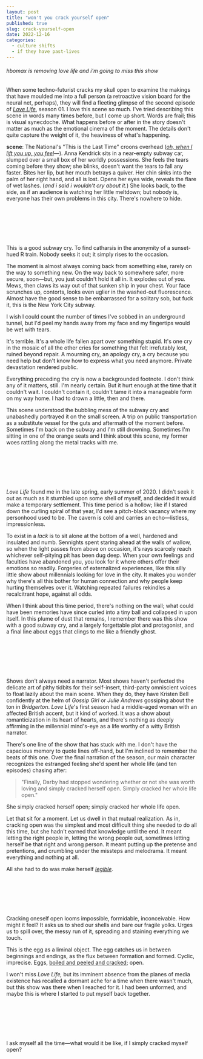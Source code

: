 ```yaml
---
layout: post
title: "won't you crack yourself open"
published: true
slug: crack-yourself-open
date: 2022-12-16
categories:
  - culture shifts
  - if they have past-lives
---
```


###### hbomax is removing love life and i'm going to miss this show

When some techno-futurist cracks my skull open to examine the makings that have moulded me into a full person (a retroactive vision board for the neural net, perhaps), they will find a fleeting glimpse of the second episode of [*Love Life*](https://www.hbomax.com/love-life-s2), season 01. I love this scene so much. I've tried describing this scene in words many times before, but I come up short. Words are frail; this is visual synecdoche. What happens before or after in the story doesn't matter as much as the emotional cinema of the moment. The details don't quite capture the weight of it, the heaviness of what's happening.

**scene**: The National's "This is the Last Time" croons overhead ([*oh, when I lift you up, you feel*](https://www.youtube.com/watch?v=OVV6RsWh5tw)—). Anna Kendrick sits in a near-empty subway car, slumped over a small box of her worldly possessions. She feels the tears coming before they show; she blinks, doesn't want the tears to fall any faster. Bites her lip, but her mouth betrays a quiver. Her chin sinks into the palm of her right hand, and all is lost. Opens her eyes wide, reveals the flare of wet lashes. (*and i said i wouldn't cry about it.*) She looks back, to the side, as if an audience is watching her little meltdown; but nobody is, everyone has their own problems in this city. There's nowhere to hide.

<!--more--> 

<br />
<br />
<br />
<br />
<br />

This is a good subway cry. To find catharsis in the anonymity of a sunset-hued R train. Nobody seeks it out; it simply rises to the occasion.

The moment is almost always coming back from something else, rarely on the way to something new. On the way back to somewhere safer, more secure, soon—but, you just couldn't hold it all in. It explodes out of you. Mews, then claws its way out of that sunken ship in your chest. Your face scrunches up, contorts, looks even uglier in the washed-out fluorescence. Almost have the good sense to be embarrassed for a solitary sob, but fuck it, this is the New York City subway. 

I wish I could count the number of times I've sobbed in an underground tunnel, but I'd peel my hands away from my face and my fingertips would be wet with tears. 

It's terrible. It's a whole life fallen apart over something stupid. It's one cry in the mosaic of all the other cries for something that felt irrefutably lost, ruined beyond repair. A mourning cry, an apology cry, a cry because you need help but don't know how to express what you need anymore. Private devastation rendered public.

Everything preceding the cry is now a backgrounded footnote. I don't think any of it matters, still. I'm nearly certain. But it hurt enough at the time that it couldn't wait. I couldn't contain it, couldn't tame it into a manageable form on my way home. I had to drown a little, then and there.

This scene understood the bubbling mess of the subway cry and unabashedly portrayed it on the small screen. A trip on public transportation as a substitute vessel for the guts and aftermath of the moment before. Sometimes I'm back on the subway and I'm still drowning. Sometimes I'm sitting in one of the orange seats and I think about this scene, my former woes rattling along the metal tracks with me.

<br />
<br />
<br />
<br />
<br />

*Love Life* found me in the late spring, early summer of 2020. I didn't seek it out as much as it stumbled upon some shell of myself, and decided it would make a temporary settlement. This time period is a hollow; like if I stared down the curling spiral of that year, I'd see a pitch-black vacancy where my personhood used to be. The cavern is cold and carries an echo—listless, impressionless. 

To exist in a *lack* is to sit alone at the bottom of a well, hardened and insulated and numb. Sennights spent staring ahead at the walls of wallow, so when the light passes from above on occasion, it's rays scarcely reach whichever self-pitying pit has been dug deep. When your own feelings and faculties have abandoned you, you look for it where others offer their emotions so readily. Forgeries of externalized experiences, like this silly little show about millennials looking for love in the city. It makes you wonder why there's all this bother for human connection and why people keep hurting themselves over it. Watching repeated failures rekindles a recalcitrant hope, against all odds. 

When I think about this time period, there's nothing on the wall; what could have been memories have since curled into a tiny ball and collapsed in upon itself. In this plume of dust that remains, I remember there was this show with a good subway cry, and a largely forgettable plot and protagonist, and a final line about eggs that clings to me like a friendly ghost.

<br />
<br />
<br />
<br />
<br />

Shows don't always need a narrator. Most shows haven't perfected the delicate art of pithy tidbits for their self-insert, third-party omniscient voices to float lazily about the main scene. When they do, they have Kristen Bell confidently at the helm of *Gossip Girl* or *Julie Andrews* gossiping about the ton in *Bridgerton*. *Love Life*'s first season had a middle-aged woman with an affected British accent, but it kind of worked. It was a show about romanticization in its heart of hearts, and there's nothing as deeply affirming in the millennial mind's-eye as a life worthy of a witty British narrator.

There's one line of the show that has stuck with me. I don't have the capacious memory to quote lines off-hand, but I'm inclined to remember the beats of this one. Over the final narration of the season, our main character recognizes the estranged feeling she'd spent her whole life (and ten episodes) chasing after:

>"Finally, Darby had stopped wondering whether or not she was worth loving and simply cracked herself open. Simply cracked her whole life open."

She simply cracked herself open; simply cracked her whole life open. 

Let that sit for a moment. Let us dwell in that mutual realization. As in, cracking open was the simplest and most difficult thing she needed to do all this time, but she hadn't earned that knowledge until the end. It meant letting the right people in, letting the wrong people out, sometimes letting herself be that right and wrong person. It meant putting up the pretense and pretentions, and crumbling under the missteps and melodrama. It meant everything and nothing at all. 

All she had to do was make herself [*legible*](https://blog.kellyluo.me/2022-09/seasons-twenty-two). 

<br />
<br />
<br />
<br />
<br />

Cracking oneself open looms impossible, formidable, inconceivable. How might it feel? It asks us to shed our shells and bare our fragile yolks. Urges us to spill over, the messy run of it, spreading and staining everything we touch. 

This is the egg as a liminal object. The egg catches us in between beginnings and endings, as the flux between formation and formed. Cyclic, imprecise. Eggs, [boiled and peeled and cracked](https://blog.kellyluo.me/2020-07/red-book); open. 

I won't miss *Love Life,* but its imminent absence from the planes of media existence has recalled a dormant ache for a time when there wasn't much, but this show was there when I reached for it. I had been unformed, and maybe this is where I started to put myself back together.

<br />
<br />
<br />
<br />
<br />

I ask myself all the time—what would it be like, if I simply cracked myself open?